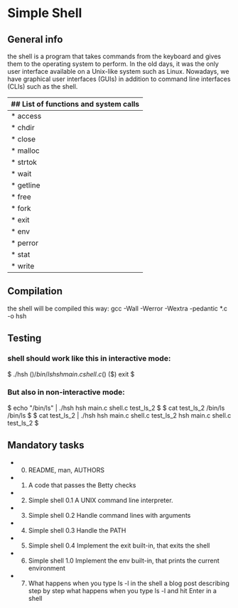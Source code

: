 # Simple Shell

## General info
the shell is a program that takes commands from the keyboard and gives them to the operating system to perform.
In the old days, it was the only user interface available on a Unix-like system such as Linux.
Nowadays, we have graphical user interfaces (GUIs) in addition to command line interfaces (CLIs) such as the shell.

| ## List of functions and system calls |
| ------------------------------------- |
| * access |
| * chdir |
| * close |
| * malloc |
| * strtok |
| * wait |
| * getline |
| * free |
| * fork |
| * exit |
| * env |
| * perror |
| * stat |
| * write |

## Compilation
the shell will be compiled this way:
gcc -Wall -Werror -Wextra -pedantic *.c -o hsh

## Testing
### shell should work like this in interactive mode:
$ ./hsh
($) /bin/ls
hsh main.c shell.c
($)
($) exit
$

### But also in non-interactive mode:
$ echo "/bin/ls" | ./hsh
hsh main.c shell.c test_ls_2
$
$ cat test_ls_2
/bin/ls
/bin/ls
$
$ cat test_ls_2 | ./hsh
hsh main.c shell.c test_ls_2
hsh main.c shell.c test_ls_2
$

## Mandatory tasks
* 0. README, man, AUTHORS
* 1. A code that passes the Betty checks
* 2. Simple shell 0.1
 A UNIX command line interpreter.
* 3. Simple shell 0.2
 Handle command lines with arguments
* 4. Simple shell 0.3
 Handle the PATH
* 5. Simple shell 0.4
 Implement the exit built-in, that exits the shell
* 6. Simple shell 1.0
 Implement the env built-in, that prints the current environment
* 7. What happens when you type ls -l in the shell 
a blog post describing step by step what happens when you type ls -l and hit Enter in a shell
